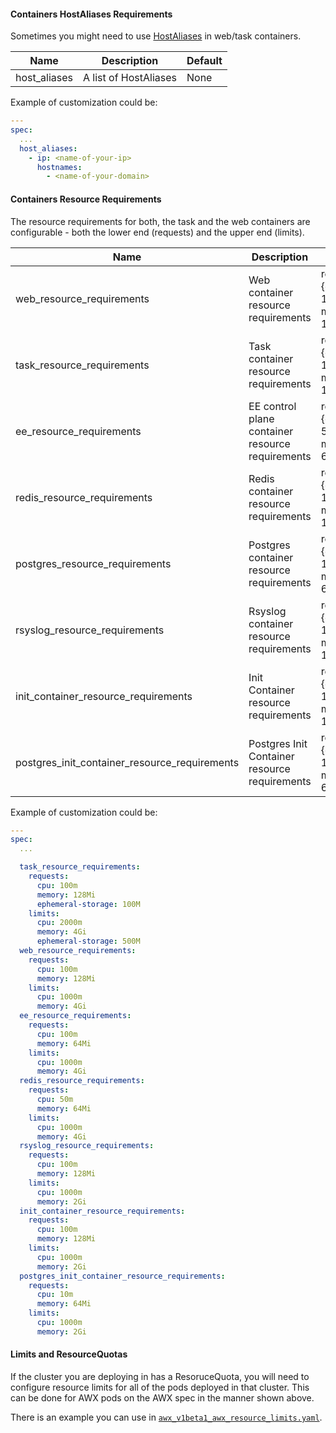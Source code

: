 #### Containers HostAliases Requirements

Sometimes you might need to use [HostAliases](https://kubernetes.io/docs/tasks/network/customize-hosts-file-for-pods/) in web/task containers.

| Name         | Description           | Default |
| ------------ | --------------------- | ------- |
| host_aliases | A list of HostAliases | None    |

Example of customization could be:

```yaml
---
spec:
  ...
  host_aliases:
    - ip: <name-of-your-ip>
      hostnames:
        - <name-of-your-domain>
```

#### Containers Resource Requirements

The resource requirements for both, the task and the web containers are configurable - both the lower end (requests) and the upper end (limits).

| Name                       | Description                                      | Default                              |
| -------------------------- | ------------------------------------------------ | ------------------------------------ |
| web_resource_requirements  | Web container resource requirements              | requests: {cpu: 100m, memory: 128Mi} |
| task_resource_requirements | Task container resource requirements             | requests: {cpu: 100m, memory: 128Mi} |
| ee_resource_requirements   | EE control plane container resource requirements | requests: {cpu: 50m, memory: 64Mi} |
| redis_resource_requirements   | Redis container resource requirements | requests: {cpu: 100m, memory: 128Mi} |
| postgres_resource_requirements   | Postgres container resource requirements | requests: {cpu: 10m, memory: 64Mi} |
| rsyslog_resource_requirements   | Rsyslog container resource requirements | requests: {cpu: 100m, memory: 128Mi} |
| init_container_resource_requirements   | Init Container resource requirements | requests: {cpu: 100m, memory: 128Mi} |
| postgres_init_container_resource_requirements   | Postgres Init Container resource requirements | requests: {cpu: 10m, memory: 64Mi} |


Example of customization could be:

```yaml
---
spec:
  ...

  task_resource_requirements:
    requests:
      cpu: 100m
      memory: 128Mi
      ephemeral-storage: 100M
    limits:
      cpu: 2000m
      memory: 4Gi
      ephemeral-storage: 500M
  web_resource_requirements:
    requests:
      cpu: 100m
      memory: 128Mi
    limits:
      cpu: 1000m
      memory: 4Gi
  ee_resource_requirements:
    requests:
      cpu: 100m
      memory: 64Mi
    limits:
      cpu: 1000m
      memory: 4Gi
  redis_resource_requirements:
    requests:
      cpu: 50m
      memory: 64Mi
    limits:
      cpu: 1000m
      memory: 4Gi
  rsyslog_resource_requirements:
    requests:
      cpu: 100m
      memory: 128Mi
    limits:
      cpu: 1000m
      memory: 2Gi
  init_container_resource_requirements:
    requests:
      cpu: 100m
      memory: 128Mi
    limits:
      cpu: 1000m
      memory: 2Gi
  postgres_init_container_resource_requirements:
    requests:
      cpu: 10m
      memory: 64Mi
    limits:
      cpu: 1000m
      memory: 2Gi
```


#### Limits and ResourceQuotas

If the cluster you are deploying in has a ResoruceQuota, you will need to configure resource limits for all of the pods deployed in that cluster. This can be done for AWX pods on the AWX spec in the manner shown above.

There is an example you can use in [`awx_v1beta1_awx_resource_limits.yaml`](https://raw.githubusercontent.com/ansible/awx-operator/devel/config/samples/awx_v1beta1_awx_resource_limits.yaml).
